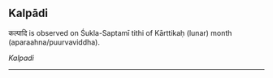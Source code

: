 ## Kalpādi
कल्पादि is observed on Śukla-Saptamī tithi of Kārttikaḥ (lunar) month (aparaahna/puurvaviddha).

_Kalpadi_

---
